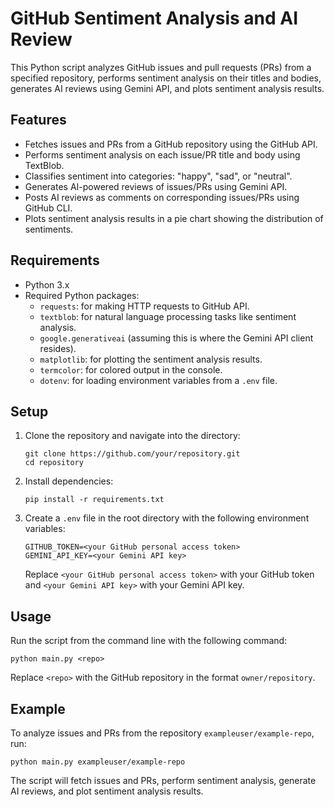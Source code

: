 
# GitHub Sentiment Analysis and AI Review

This Python script analyzes GitHub issues and pull requests (PRs) from a specified repository, performs sentiment analysis on their titles and bodies, generates AI reviews using Gemini API, and plots sentiment analysis results.

## Features

- Fetches issues and PRs from a GitHub repository using the GitHub API.
- Performs sentiment analysis on each issue/PR title and body using TextBlob.
- Classifies sentiment into categories: "happy", "sad", or "neutral".
- Generates AI-powered reviews of issues/PRs using Gemini API.
- Posts AI reviews as comments on corresponding issues/PRs using GitHub CLI.
- Plots sentiment analysis results in a pie chart showing the distribution of sentiments.

## Requirements

- Python 3.x
- Required Python packages:
  - `requests`: for making HTTP requests to GitHub API.
  - `textblob`: for natural language processing tasks like sentiment analysis.
  - `google.generativeai` (assuming this is where the Gemini API client resides).
  - `matplotlib`: for plotting the sentiment analysis results.
  - `termcolor`: for colored output in the console.
  - `dotenv`: for loading environment variables from a `.env` file.
  
## Setup

1. Clone the repository and navigate into the directory:
   ```
   git clone https://github.com/your/repository.git
   cd repository
   ```

2. Install dependencies:
   ```
   pip install -r requirements.txt
   ```

3. Create a `.env` file in the root directory with the following environment variables:
   ```
   GITHUB_TOKEN=<your GitHub personal access token>
   GEMINI_API_KEY=<your Gemini API key>
   ```

   Replace `<your GitHub personal access token>` with your GitHub token and `<your Gemini API key>` with your Gemini API key.

## Usage

Run the script from the command line with the following command:

```
python main.py <repo>
```

Replace `<repo>` with the GitHub repository in the format `owner/repository`.

## Example

To analyze issues and PRs from the repository `exampleuser/example-repo`, run:

```
python main.py exampleuser/example-repo
```

The script will fetch issues and PRs, perform sentiment analysis, generate AI reviews, and plot sentiment analysis results.
